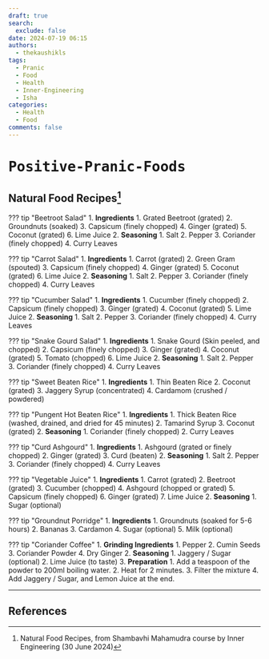 ```yaml
---
draft: true
search:
  exclude: false
date: 2024-07-19 06:15
authors:
  - thekaushikls
tags:
  - Pranic
  - Food
  - Health
  - Inner-Engineering
  - Isha
categories:
  - Health
  - Food
comments: false
---
```

<!-- more -->
# <kbd> Positive-Pranic-Foods </kbd>
## Natural Food Recipes[^1]

??? tip "Beetroot Salad"
	1. **Ingredients**
		1. Grated Beetroot (grated)
		2. Groundnuts (soaked)
		3. Capsicum (finely chopped)
		4. Ginger (grated)
		5. Coconut (grated)
		6. Lime Juice
	2. **Seasoning**
		1. Salt
		2. Pepper
		3. Coriander (finely chopped)
		4. Curry Leaves

??? tip "Carrot Salad"
	1. **Ingredients**
		1. Carrot (grated)
		2. Green Gram (spouted)
		3. Capsicum (finely chopped)
		4. Ginger (grated)
		5. Coconut (grated)
		6. Lime Juice
	2. **Seasoning**
		1. Salt
		2. Pepper
		3. Coriander (finely chopped)
		4. Curry Leaves

??? tip "Cucumber Salad"
	1. **Ingredients**
		1. Cucumber (finely chopped)
		2. Capsicum (finely chopped)
		3. Ginger (grated)
		4. Coconut (grated)
		5. Lime Juice
	2. **Seasoning**
		1. Salt
		2. Pepper
		3. Coriander (finely chopped)
		4. Curry Leaves

??? tip "Snake Gourd Salad"
	1. **Ingredients**
		1. Snake Gourd (Skin peeled, and chopped)
		2. Capsicum (finely chopped)
		3. Ginger (grated)
		4. Coconut (grated)
		5. Tomato (chopped)
		6. Lime Juice
	2. **Seasoning**
		1. Salt
		2. Pepper
		3. Coriander (finely chopped)
		4. Curry Leaves

??? tip "Sweet Beaten Rice"
	1. **Ingredients**
		1. Thin Beaten Rice
		2. Coconut (grated)
		3. Jaggery Syrup (concentrated)
		4. Cardamom (crushed / powdered)

??? tip "Pungent Hot Beaten Rice"
	1. **Ingredients**
		1. Thick Beaten Rice (washed, drained, and dried for 45 minutes)
		2. Tamarind Syrup
		3. Coconut (grated)
	2. **Seasoning**
		1. Coriander (finely chopped)
		2. Curry Leaves

??? tip "Curd Ashgourd"
	1. **Ingredients**
		1. Ashgourd (grated or finely chopped)
		2. Ginger (grated)
		3. Curd (beaten)
	2. **Seasoning**
		1. Salt
		2. Pepper
		3. Coriander (finely chopped)
		4. Curry Leaves

??? tip "Vegetable Juice"
	1. **Ingredients**
		1. Carrot (grated)
		2. Beetroot (grated)
		3. Cucumber (chopped)
		4. Ashgourd (chopped or grated)
		5. Capsicum (finely chopped)
		6. Ginger (grated)
		7. Lime Juice
	2. **Seasoning**
		1. Sugar (optional)

??? tip "Groundnut Porridge"
	1. **Ingredients**
		1. Groundnuts (soaked for 5-6 hours)
		2. Bananas
		3. Cardamon
		4. Sugar (optional)
		5. Milk (optional)

??? tip "Coriander Coffee"
	1. **Grinding Ingredients**
		1. Pepper
		2. Cumin Seeds
		3. Coriander Powder
		4. Dry Ginger
	2. **Seasoning**
		1. Jaggery / Sugar (optional)
		2. Lime Juice (to taste)
	3. **Preparation**
		1. Add a teaspoon of the powder to 200ml boiling water.
		2. Heat for 2 minutes.
		3. Filter the mixture
		4. Add Jaggery / Sugar, and Lemon Juice at the end.

---
## References

[^1]: Natural Food Recipes, from Shambavhi Mahamudra course by Inner Engineering (30 June 2024)